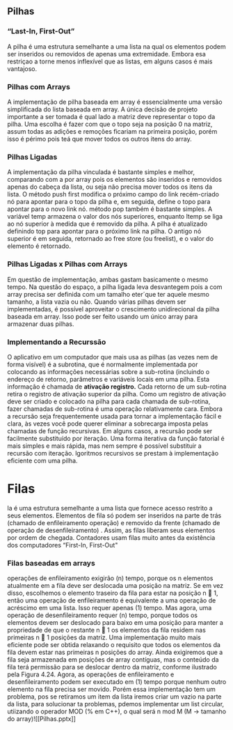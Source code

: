 ## Pilhas
### “Last-In, First-Out”
A pilha é uma estrutura semelhante a uma lista na qual os elementos podem ser inseridos ou removidos de apenas uma extremidade. Embora esa restriçao a torne menos inflexível que as listas, em alguns casos é mais vantajoso.
### Pilhas com Arrays
A implementação de pilha baseada em array é essencialmente uma versão simplificada do lista baseada em array. A única decisão de projeto importante a ser tomada é qual lado a matriz deve representar o topo da pilha. Uma escolha é fazer com que o topo seja na posição 0 na matriz, assum todas as adições e remoções ficariam na primeira posição, porém isso é périmo pois teá que mover todos os outros itens do array.
### Pilhas Ligadas
A implementação da pilha vinculada é bastante simples e melhor, comparando com a por array pois os elementos são inseridos e removidos apenas do cabeça da lista, ou seja não precisa mover todos os itens da lista.
O método push first modifica o próximo campo do link recém-criado nó para apontar para o topo da pilha e, em seguida, define o topo para apontar para o novo link nó.
método pop também é bastante simples. A variável temp armazena o valor dos nós superiores, enquanto ltemp se liga ao nó superior à medida que é removido da pilha.
A pilha é atualizado definindo top para apontar para o próximo link na pilha. O antigo nó superior é em seguida, retornado ao free store (ou freelist), e o valor do elemento é retornado.
### Pilhas Ligadas x Pilhas com Arrays
Em questão de implementação, ambas gastam basicamente o mesmo tempo. Na questão do espaço, a pilha ligada leva desvantegem pois a com array precisa ser definida com um tamalho eter´que ter aquele mesmo tamanho, a lista vazia ou não.
Quando várias pilhas devem ser implementadas, é possível aproveitar o crescimento unidirecional da pilha baseada em array. Isso pode ser feito usando um único array para armazenar duas pilhas.
### Implementando a Recurssão
O aplicativo em um computador que mais usa as pilhas (as vezes nem de forma visível) é a subrotina, que é normalmente implementada por colocando as informações necessárias sobre a sub-rotina (incluindo o endereço de retorno, parâmetros e variáveis locais em uma pilha. Esta informação é chamada de **ativação registro.**
Cada retorno de um sub-rotina retira o registro de ativação superior da pilha.
Como um registro de ativação deve ser criado e colocado na pilha para cada chamada de sub-rotina, fazer chamadas de sub-rotina é uma operação relativamente cara. Embora a recursão seja frequentemente usada para tornar a implementação fácil e clara, às vezes você pode querer eliminar a sobrecarga imposta pelas chamadas de função recursivas.
Em alguns casos, a recursão pode ser facilmente substituído por iteração. Uma forma iterativa da função fatorial é mais simples e mais rápida, mas nem sempre é possível substituir a recursão com iteração.
lgoritmos recursivos se prestam à implementação eficiente com uma pilha.
# Filas
la é uma estrutura semelhante a uma lista que fornece acesso restrito a seus elementos.
Elementos de fila só podem ser inseridos na parte de trás (chamado de enfileiramento operação) e removido da frente (chamado de operação de desenfileiramento) .
Assim, as filas liberam seus elementos por ordem de chegada. Contadores usam filas muito antes da existência dos computadores “First-In, First-Out"
### Filas baseadas em arrays
operações de enfileiramento exigirão (n) tempo, porque os n elementos atualmente em a fila deve ser deslocada uma posição na matriz. Se em vez disso, escolhemos o elemento traseiro da fila para estar na posição n 􀀀 1, então uma operação de enfileiramento é equivalente a uma operação de acréscimo em uma lista. Isso requer apenas (1) tempo. Mas agora, uma operação de desenfileiramento requer (n) tempo, porque todos os elementos devem ser deslocado para baixo em uma posição para manter a propriedade de que o restante n 􀀀 1 os elementos da fila residem nas primeiras n 􀀀 1 posições da matriz.
Uma implementação muito mais eficiente pode ser obtida relaxando o requisito que todos os elementos da fila devem estar nas primeiras n posições do array. Ainda exigiremos que a fila seja armazenada em posições de array contíguas, mas o conteúdo da fila terá permissão para se deslocar dentro da matriz, conforme ilustrado pela Figura 4.24. Agora, as operações de enfileiramento e desenfileiramento podem ser executado em (1) tempo porque nenhum outro elemento na fila precisa ser movido. Porém essa implementação tem um problema, pos se retiramos um  item da lista iremos criar um vazio na parte da lista, para solucionar ta problemas, pdemos implementar um list circular, utiizando o operador MOD (% em C++), o qual será n mod M (M -> tamanho do array)![[Pilhas.pptx]]